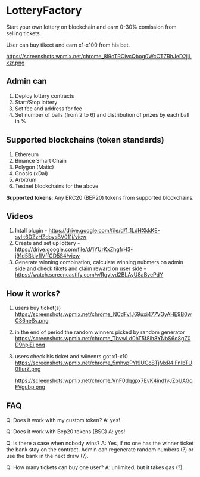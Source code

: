 # LotteryFactory

Start your own lottery on blockchain and earn 0-30% comission from selling tickets.

User can buy tikect and earn x1-x100 from his bet.

<https://screenshots.wpmix.net/chrome_8l9oTRCivcQbog0WcCTZRhJeD2jiLxzr.png>

## Admin can

1. Deploy lottery contracts
2. Start/Stop lottery
3. Set fee and address for fee
4. Set number of balls (from 2 to 6) and distribution of prizes by each ball in %

## Supported blockchains (token standards)

1. Ethereum
2. Binance Smart Chain
3. Polygon (Matic)
4. Gnosis (xDai)
5. Arbitrum
6. Testnet blockchains for the above

**Supported tokens**: Any ERC20 (BEP20) tokens from supported blockchains.

## Videos

1. Intall plugin - <https://drive.google.com/file/d/1_1LdHXkkKE-syIit6DZzHZdoysBV011j/view>
2. Create and set up lottery - <https://drive.google.com/file/d/1YUrKxZhgfrH3-j91d5BklyflVffGD5S4/view>
3. Generate winning combination, calculate winning nubmers on admin side and check tikets and claim reward on user side - <https://watch.screencastify.com/v/Rgvtvd2BLAyU8aBvePdY>

## How it works?

1. users buy ticket(s)
<https://screenshots.wpmix.net/chrome_NCdFvlJ69uxi477VGyAHE9B0wC36neSv.png>

2. in the end of period the random winners picked by random generator
<https://screenshots.wpmix.net/chrome_TbvwLd0hT5f8ih8YNbS6o8gZ0D9npiEi.png>

3. users check his ticket and wiinenrs got x1-x10
<https://screenshots.wpmix.net/chrome_5mhvpPYI9UCc8TjMxR4lFnIbTU0flurZ.png>

    <https://screenshots.wpmix.net/chrome_VnF0dqgpx7EvK4ind1vJZpUAGqFVgubp.png>

## FAQ

Q: Does it work with my custom token?
A: yes!

Q: Does it work with Bep20 tokens (BSC)
A: yes!

Q: Is there a case when nobody wins?
A: Yes, if no one has the winner ticket the bank stay on the contract. Admin can regenerate random numbers (?)  or use the bank in the next draw (?).

Q: How many tickets can buy one user?
A: unlimited, but it takes gas (?).
